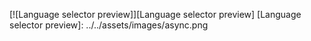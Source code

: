 

[![Language selector preview]][Language selector preview]
  [Language selector preview]: ../../assets/images/async.png